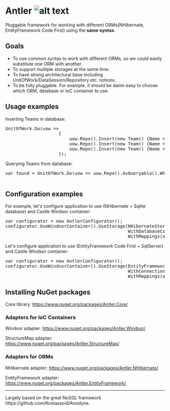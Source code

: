 Antler ![alt text](http://www.gravatar.com/avatar/99c436bbd301be46a6e6daabc0dc1aa4.png "SmartElk/Antler")
======

Pluggable framework for working with different ORMs(NHibernate, EntityFramework Code First) using the <b>same syntax</b>.

Goals
--------------
+ To use common syntax to work with different ORMs, so we could easily substitute one ORM with another.
+ To support multiple storages at the same time.
+ To have strong architectural base including UnitOfWork/DataSession/Repository etc. notions.
+ To be fully pluggable. For example, it should be damn easy to choose which ORM, database or IoC container to use.


Usage examples
--------------

Inserting Teams in database:
<pre>
UnitOfWork.Do(uow =>
                    {
                        uow.Repo<Team>().Insert(new Team() {Name = "Penguins", Description = "Hockey"});
                        uow.Repo<Team>().Insert(new Team() {Name = "Capitals", Description = "Hockey"});
                        uow.Repo<Team>().Insert(new Team() {Name = "Nets", Description = "Basketball"});
                    });
</pre>

Querying Teams from database:
<pre>
var found = UnitOfWork.Do(uow => uow.Repo<Team>().AsQueryable().Where(t => t.Description == "Hockey").
                                                                OrderBy(t => t.Name).ToArray()); 
</pre>

Configuration examples
-----------------------
For example, let's configure application to use (NHibernate + Sqlite database) and Castle Windsor container:
<pre>
var configurator = new AntlerConfigurator();
configurator.UseWindsorContainer().UseStorage(NHibernateStorage.Use.
                                              WithDatabaseConfiguration(SQLiteConfiguration.Standard.InMemory()).
                                              WithMappings(assemblyWithMappings));
</pre>

Let's configure application to use (EntityFramework Code First + SqlServer) and Castle Windsor container:
<pre>
var configurator = new AntlerConfigurator();
configurator.UseWindsorContainer().UseStorage(EntityFrameworkStorage.Use.
                                              WithConnectionString(connectionString).
                                              WithMappings(assemblyWithMappings));
</pre>


Installing NuGet packages
-------------------------

Core library: https://www.nuget.org/packages/Antler.Core/

### Adapters for IoC Containers

Windsor adapter: https://www.nuget.org/packages/Antler.Windsor/

StructureMap adapter: https://www.nuget.org/packages/Antler.StructureMap/

### Adapters for ORMs 

NHibernate adapter: https://www.nuget.org/packages/Antler.NHibernate/

EntityFramework adapter: https://www.nuget.org/packages/Antler.EntityFramework/


<hr>
Largely based on the great NoSQL framework https://github.com/Kostassoid/Anodyne.


